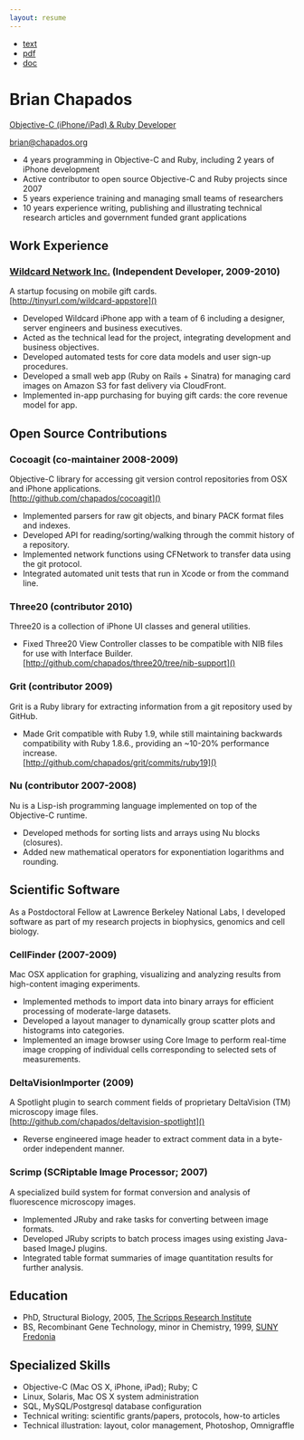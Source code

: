 ```yaml
---
layout: resume
---
```

<div id="format-menu">
  <ul>
    <li><a href="brian-chapados-resume.txt">text</a></li>
    <li><a href="brian-chapados-resume.pdf">pdf</a></li>
    <li><a href="brian-chapados-resume.doc">doc</a></li>
  </ul>
</div>

Brian Chapados
==============
[Objective-C (iPhone/iPad) & Ruby Developer](class:description)

[brian@chapados.org](mailto:brian@chapados.org)  

- 4 years programming in Objective-C and Ruby, including 2 years of iPhone development
- Active contributor to open source Objective-C and Ruby projects since 2007
- 5 years experience training and managing small teams of researchers
- 10 years experience writing, publishing and illustrating technical research articles and government funded grant applications


Work Experience
---------------

### [Wildcard Network Inc.][wildcard] (Independent Developer, 2009-2010)

A startup focusing on mobile gift cards.  
[http://tinyurl.com/wildcard-appstore]()

- Developed Wildcard iPhone app with a team of 6 including a designer, server engineers and business executives.
- Acted as the technical lead for the project, integrating development and business objectives.
- Developed automated tests for core data models and user sign-up procedures.
- Developed a small web app (Ruby on Rails + Sinatra) for managing card images on Amazon S3 for fast delivery via CloudFront.
- Implemented in-app purchasing for buying gift cards: the core revenue model for app.

[wildcard]: http://www.wildcardnetwork.com

Open Source Contributions
-------------------------

### Cocoagit (co-maintainer 2008-2009)

Objective-C library for accessing git version control repositories from OSX and iPhone applications.  
[http://github.com/chapados/cocoagit]()

- Implemented parsers for raw git objects, and binary PACK format files and indexes.
- Developed API for reading/sorting/walking through the commit history of a repository.
- Implemented network functions using CFNetwork to transfer data using the git protocol.
- Integrated automated unit tests that run in Xcode or from the command line.


### Three20 (contributor 2010)

Three20 is a collection of iPhone UI classes and general utilities.

- Fixed Three20 View Controller classes to be compatible with NIB files for use with Interface Builder.  
[http://github.com/chapados/three20/tree/nib-support]()


### Grit (contributor 2009)

Grit is a Ruby library for extracting information from a git repository used by GitHub.

- Made Grit compatible with Ruby 1.9, while still maintaining backwards compatibility with Ruby 1.8.6., providing an ~10-20% performance increase.  
[http://github.com/chapados/grit/commits/ruby19]()


### Nu (contributor 2007-2008)

Nu is a Lisp-ish programming language implemented on top of the Objective-C runtime.

- Developed methods for sorting lists and arrays using Nu blocks (closures).
- Added new mathematical operators for exponentiation logarithms and rounding.


Scientific Software
-------------------

As a Postdoctoral Fellow at Lawrence Berkeley National Labs, I developed software as part of my research projects in biophysics, genomics and cell biology.

### CellFinder (2007-2009)

Mac OSX application for graphing, visualizing and analyzing results from high-content imaging experiments.

- Implemented methods to import data into binary arrays for efficient processing of moderate-large datasets.
- Developed a layout manager to dynamically group scatter plots and histograms into categories.
- Implemented an image browser using Core Image to perform real-time image cropping of individual cells corresponding to selected sets of measurements.

### DeltaVisionImporter (2009)

A Spotlight plugin to search comment fields of proprietary DeltaVision (TM) microscopy image files.  
[http://github.com/chapados/deltavision-spotlight]()

- Reverse engineered image header to extract comment data in a byte-order independent manner.

### Scrimp (SCRiptable Image Processor; 2007)

A specialized build system for format conversion and analysis of fluorescence microscopy images.

- Implemented JRuby and rake tasks for converting between image formats.
- Developed JRuby scripts to batch process images using existing Java-based ImageJ plugins.
- Integrated table format summaries of image quantitation results for further analysis.


Education
---------

- PhD, Structural Biology, 2005, [The Scripps Research Institute][tsri]
- BS, Recombinant Gene Technology, minor in Chemistry, 1999, [SUNY Fredonia][fredonia]

[tsri]: http://www.scripps.edu
[fredonia]: http://www.fredonia.edu


Specialized Skills
------------------

- Objective-C (Mac OS X, iPhone, iPad); Ruby; C
- Linux, Solaris, Mac OS X system administration
- SQL, MySQL/Postgresql database configuration
- Technical writing: scientific grants/papers, protocols, how-to articles
- Technical illustration: layout, color management, Photoshop, Omnigraffle
